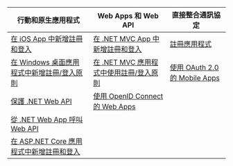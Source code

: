 | 行動和原生應用程式 | Web Apps 和 Web API | 直接整合通訊協定 |
| --- | --- | --- |
| [在 iOS App 中新增註冊和登入](../articles/active-directory-b2c/active-directory-b2c-devquickstarts-ios.md) |[在 .NET MVC App 中新增註冊和登入](../articles/active-directory-b2c/active-directory-b2c-devquickstarts-web-dotnet.md) |[註冊應用程式](../articles/active-directory-b2c/active-directory-b2c-app-registration.md) |
| [在 Windows 桌面應用程式中新增註冊/登入原則](../articles/active-directory-b2c/active-directory-b2c-devquickstarts-native-dotnet.md) |[在 .NET MVC 應用程式中使用註冊/登入原則](../articles/active-directory-b2c/active-directory-b2c-devquickstarts-web-dotnet-susi.md) |[使用 OAuth 2.0 的 Mobile Apps](../articles/active-directory-b2c/active-directory-b2c-reference-oauth-code.md) |
| [保護 .NET Web API](../articles/active-directory-b2c/active-directory-b2c-devquickstarts-api-dotnet.md) |[使用 OpenID Connect 的 Web Apps](../articles/active-directory-b2c/active-directory-b2c-reference-oidc.md) | |
| [從 .NET Web App 呼叫 Web API](../articles/active-directory-b2c/active-directory-b2c-devquickstarts-web-api-dotnet.md) | | |
| [在 ASP.NET Core 應用程式中新增註冊和登入](https://github.com/azure-samples/active-directory-dotnet-webapp-openidconnect-aspnetcore-b2c) | | |



<!--HONumber=Nov16_HO2-->


